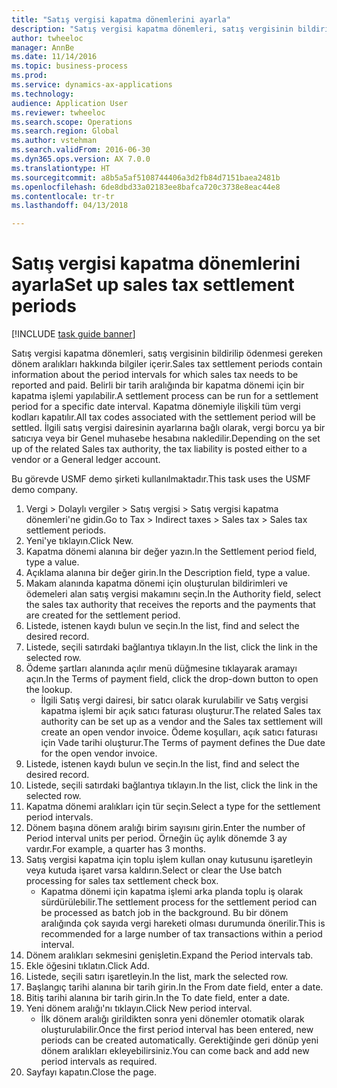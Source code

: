 ```yaml
--- 
title: "Satış vergisi kapatma dönemlerini ayarla"
description: "Satış vergisi kapatma dönemleri, satış vergisinin bildirilip ödenmesi gereken dönem aralıkları hakkında bilgiler içerir."
author: twheeloc
manager: AnnBe
ms.date: 11/14/2016
ms.topic: business-process
ms.prod: 
ms.service: dynamics-ax-applications
ms.technology: 
audience: Application User
ms.reviewer: twheeloc
ms.search.scope: Operations
ms.search.region: Global
ms.author: vstehman
ms.search.validFrom: 2016-06-30
ms.dyn365.ops.version: AX 7.0.0
ms.translationtype: HT
ms.sourcegitcommit: a8b5a5af5108744406a3d2fb84d7151baea2481b
ms.openlocfilehash: 6de8dbd33a02183ee8bafca720c3738e8eac44e8
ms.contentlocale: tr-tr
ms.lasthandoff: 04/13/2018

---
```

# <a name="set-up-sales-tax-settlement-periods"></a><span data-ttu-id="aafac-103">Satış vergisi kapatma dönemlerini ayarla</span><span class="sxs-lookup"><span data-stu-id="aafac-103">Set up sales tax settlement periods</span></span>

[!INCLUDE [task guide banner](../../includes/task-guide-banner.md)]

<span data-ttu-id="aafac-104">Satış vergisi kapatma dönemleri, satış vergisinin bildirilip ödenmesi gereken dönem aralıkları hakkında bilgiler içerir.</span><span class="sxs-lookup"><span data-stu-id="aafac-104">Sales tax settlement periods contain information about the period intervals for which sales tax needs to be reported and paid.</span></span> <span data-ttu-id="aafac-105">Belirli bir tarih aralığında bir kapatma dönemi için bir kapatma işlemi yapılabilir.</span><span class="sxs-lookup"><span data-stu-id="aafac-105">A settlement process can be run for a settlement period for a specific date interval.</span></span> <span data-ttu-id="aafac-106">Kapatma dönemiyle ilişkili tüm vergi kodları kapatılır.</span><span class="sxs-lookup"><span data-stu-id="aafac-106">All tax codes associated with the settlement period will be settled.</span></span> <span data-ttu-id="aafac-107">İlgili satış vergisi dairesinin ayarlarına bağlı olarak, vergi borcu ya bir satıcıya veya bir Genel muhasebe hesabına nakledilir.</span><span class="sxs-lookup"><span data-stu-id="aafac-107">Depending on the set up of the related Sales tax authority, the tax liability is posted either to a vendor or a General ledger account.</span></span>



<span data-ttu-id="aafac-108">Bu görevde USMF demo şirketi kullanılmaktadır.</span><span class="sxs-lookup"><span data-stu-id="aafac-108">This task uses the USMF demo company.</span></span>



1. <span data-ttu-id="aafac-109">Vergi > Dolaylı vergiler > Satış vergisi > Satış vergisi kapatma dönemleri'ne gidin.</span><span class="sxs-lookup"><span data-stu-id="aafac-109">Go to Tax > Indirect taxes > Sales tax > Sales tax settlement periods.</span></span>
2. <span data-ttu-id="aafac-110">Yeni'ye tıklayın.</span><span class="sxs-lookup"><span data-stu-id="aafac-110">Click New.</span></span>
3. <span data-ttu-id="aafac-111">Kapatma dönemi alanına bir değer yazın.</span><span class="sxs-lookup"><span data-stu-id="aafac-111">In the Settlement period field, type a value.</span></span>
4. <span data-ttu-id="aafac-112">Açıklama alanına bir değer girin.</span><span class="sxs-lookup"><span data-stu-id="aafac-112">In the Description field, type a value.</span></span>
5. <span data-ttu-id="aafac-113">Makam alanında kapatma dönemi için oluşturulan bildirimleri ve ödemeleri alan satış vergisi makamını seçin.</span><span class="sxs-lookup"><span data-stu-id="aafac-113">In the Authority field, select the sales tax authority that receives the reports and the payments that are created for the settlement period.</span></span>
6. <span data-ttu-id="aafac-114">Listede, istenen kaydı bulun ve seçin.</span><span class="sxs-lookup"><span data-stu-id="aafac-114">In the list, find and select the desired record.</span></span>
7. <span data-ttu-id="aafac-115">Listede, seçili satırdaki bağlantıya tıklayın.</span><span class="sxs-lookup"><span data-stu-id="aafac-115">In the list, click the link in the selected row.</span></span>
8. <span data-ttu-id="aafac-116">Ödeme şartları alanında açılır menü düğmesine tıklayarak aramayı açın.</span><span class="sxs-lookup"><span data-stu-id="aafac-116">In the Terms of payment field, click the drop-down button to open the lookup.</span></span>
    * <span data-ttu-id="aafac-117">İlgili Satış vergi dairesi, bir satıcı olarak kurulabilir ve Satış vergisi kapatma işlemi bir açık satıcı faturası oluşturur.</span><span class="sxs-lookup"><span data-stu-id="aafac-117">The related Sales tax authority can be set up as a vendor and the Sales tax settlement will create an open vendor invoice.</span></span> <span data-ttu-id="aafac-118">Ödeme koşulları, açık satıcı faturası için Vade tarihi oluşturur.</span><span class="sxs-lookup"><span data-stu-id="aafac-118">The Terms of payment defines the Due date for the open vendor invoice.</span></span>  
9. <span data-ttu-id="aafac-119">Listede, istenen kaydı bulun ve seçin.</span><span class="sxs-lookup"><span data-stu-id="aafac-119">In the list, find and select the desired record.</span></span>
10. <span data-ttu-id="aafac-120">Listede, seçili satırdaki bağlantıya tıklayın.</span><span class="sxs-lookup"><span data-stu-id="aafac-120">In the list, click the link in the selected row.</span></span>
11. <span data-ttu-id="aafac-121">Kapatma dönemi aralıkları için tür seçin.</span><span class="sxs-lookup"><span data-stu-id="aafac-121">Select a type for the settlement period intervals.</span></span>
12. <span data-ttu-id="aafac-122">Dönem başına dönem aralığı birim sayısını girin.</span><span class="sxs-lookup"><span data-stu-id="aafac-122">Enter the number of Period interval units per period.</span></span> <span data-ttu-id="aafac-123">Örneğin üç aylık dönemde 3 ay vardır.</span><span class="sxs-lookup"><span data-stu-id="aafac-123">For example, a quarter has 3 months.</span></span>
13. <span data-ttu-id="aafac-124">Satış vergisi kapatma için toplu işlem kullan onay kutusunu işaretleyin veya kutuda işaret varsa kaldırın.</span><span class="sxs-lookup"><span data-stu-id="aafac-124">Select or clear the Use batch processing for sales tax settlement check box.</span></span>
    * <span data-ttu-id="aafac-125">Kapatma dönemi için kapatma işlemi arka planda toplu iş olarak sürdürülebilir.</span><span class="sxs-lookup"><span data-stu-id="aafac-125">The settlement process for the settlement period can be processed as batch job in the background.</span></span> <span data-ttu-id="aafac-126">Bu bir dönem aralığında çok sayıda vergi hareketi olması durumunda önerilir.</span><span class="sxs-lookup"><span data-stu-id="aafac-126">This is recommended for a large number of tax transactions within a period interval.</span></span>  
14. <span data-ttu-id="aafac-127">Dönem aralıkları sekmesini genişletin.</span><span class="sxs-lookup"><span data-stu-id="aafac-127">Expand the Period intervals tab.</span></span>
15. <span data-ttu-id="aafac-128">Ekle öğesini tıklatın.</span><span class="sxs-lookup"><span data-stu-id="aafac-128">Click Add.</span></span>
16. <span data-ttu-id="aafac-129">Listede, seçili satırı işaretleyin.</span><span class="sxs-lookup"><span data-stu-id="aafac-129">In the list, mark the selected row.</span></span>
17. <span data-ttu-id="aafac-130">Başlangıç tarihi alanına bir tarih girin.</span><span class="sxs-lookup"><span data-stu-id="aafac-130">In the From date field, enter a date.</span></span>
18. <span data-ttu-id="aafac-131">Bitiş tarihi alanına bir tarih girin.</span><span class="sxs-lookup"><span data-stu-id="aafac-131">In the To date field, enter a date.</span></span>
19. <span data-ttu-id="aafac-132">Yeni dönem aralığı'nı tıklayın.</span><span class="sxs-lookup"><span data-stu-id="aafac-132">Click New period interval.</span></span>
    * <span data-ttu-id="aafac-133">İlk dönem aralığı girildikten sonra yeni dönemler otomatik olarak oluşturulabilir.</span><span class="sxs-lookup"><span data-stu-id="aafac-133">Once the first period interval has been entered, new periods can be created automatically.</span></span> <span data-ttu-id="aafac-134">Gerektiğinde geri dönüp yeni dönem aralıkları ekleyebilirsiniz.</span><span class="sxs-lookup"><span data-stu-id="aafac-134">You can come back and add new period intervals as required.</span></span>  
20. <span data-ttu-id="aafac-135">Sayfayı kapatın.</span><span class="sxs-lookup"><span data-stu-id="aafac-135">Close the page.</span></span>


